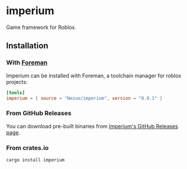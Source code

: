 # imperium
Game framework for Roblox.

## Installation

### With [Foreman](https://github.com/Roblox/foreman)
Imperium can be installed with Foreman, a toolchain manager for roblox projects:

```toml
[tools]
imperium = { source = "Nezuo/imperium", version = "0.9.1" }
```

### From GitHub Releases
You can download pre-built binaries from [Imperium's GitHub Releases page](https://github.com/Nezuo/imperium/releases).

### From crates.io
```bash
cargo install imperium
```